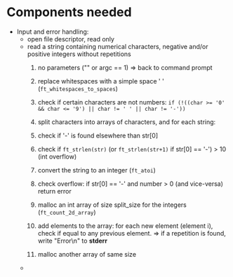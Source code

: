 # Components needed
- Input and error handling:
	- open file descriptor, read only
	- read a string containing numerical characters, negative and/or positive integers without repetitions
		1. no parameters ("" or argc == 1)
			=> back to command prompt
		2. replace whitespaces with a simple space ' ' (`ft_whitespaces_to_spaces`)
		3. check if certain characters are not numbers: `if (!((char >= '0' && char <= '9') || char != ' ' || char != '-'))`
		4. split characters into arrays of characters, and for each string:
		5. check if '-' is found elsewhere than str[0]
		6. check if `ft_strlen(str)` (or `ft_strlen(str+1)` if str[0] == '-') > 10 (int overflow)

		7. convert the string to an integer (`ft_atoi`)
		8. check overflow: if str[0] == '-' and number > 0 (and vice-versa) return error
		9. malloc an int array of size split_size for the integers (`ft_count_2d_array`)
		10. add elements to the array: for each new element (element i), check if equal to any previous element.
			=> if a repetition is found, write "Error\n" to **stderr**
		11. malloc another array of same size
	- 